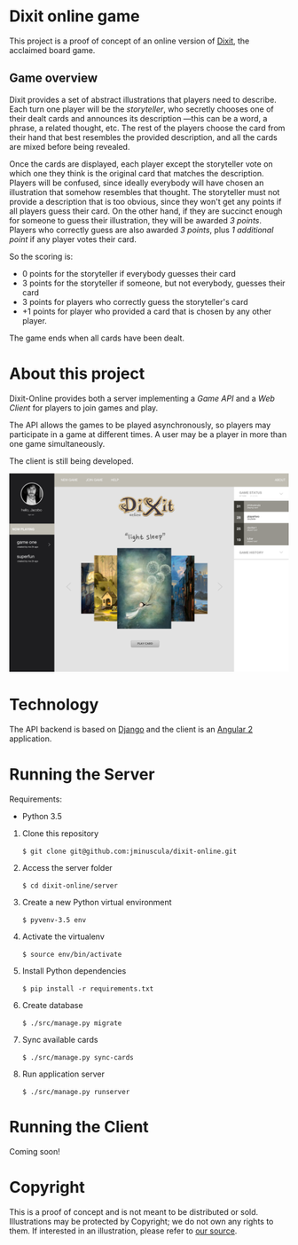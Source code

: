 
# Dixit online game

This project is a proof of concept of an online version of [Dixit](http://en.libellud.com/games/dixit), the acclaimed board game.

## Game overview

Dixit provides a set of abstract illustrations that players need to describe. Each turn one player will be the _storyteller_, who secretly chooses one of their dealt cards and announces its description —this can be a word, a phrase, a related thought, etc. The rest of the players choose the card from their hand that best resembles the provided description, and all the cards are mixed before being revealed.

Once the cards are displayed, each player except the storyteller vote on which one they think is the original card that matches the description. Players will be confused, since ideally everybody will have chosen an illustration that somehow resembles that thought. The storyteller must not provide a description that is too obvious, since they won't get any points if all players guess their card. On the other hand, if they are succinct enough for someone to guess their illustration, they will be awarded *3 points*. Players who correctly guess are also awarded *3 points*, plus *1 additional point* if any player votes their card.

So the scoring is:
  * 0 points for the storyteller if everybody guesses their card
  * 3 points for the storyteller if someone, but not everybody, guesses their card
  * 3 points for players who correctly guess the storyteller's card
  * +1 points for player who provided a card that is chosen by any other player.

The game ends when all cards have been dealt.


# About this project

Dixit-Online provides both a server implementing a *Game API* and a *Web Client* for players to join games and play.

The API allows the games to be played asynchronously, so players may participate in a game at different times. A user may be a player in more than one game simultaneously.

The client is still being developed.

![hd desktop mockup](screenshots/hd_play_card.png)


# Technology

The API backend is based on [Django](https://djangoproject.org) and the client is an [Angular 2](https://angularjs.org) application.


# Running the Server

Requirements:
  * Python 3.5

1. Clone this repository

    `$ git clone git@github.com:jminuscula/dixit-online.git`

2. Access the server folder

    `$ cd dixit-online/server`

3. Create a new Python virtual environment

    `$ pyvenv-3.5 env`

4. Activate the virtualenv

    `$ source env/bin/activate`

5. Install Python dependencies

    `$ pip install -r requirements.txt`

6. Create database

    `$ ./src/manage.py migrate`

7. Sync available cards

    `$ ./src/manage.py sync-cards`

8. Run application server

    `$ ./src/manage.py runserver`


# Running the Client

Coming soon!


# Copyright

This is a proof of concept and is not meant to be distributed or sold. Illustrations may be protected by Copyright; we do not own any rights to them. If interested in an illustration, please refer to [our source](https://es.pinterest.com/search/pins/?0=dixit%7Ctyped&1=card%7Ctyped&q=dixit%20card&rs=typed).
